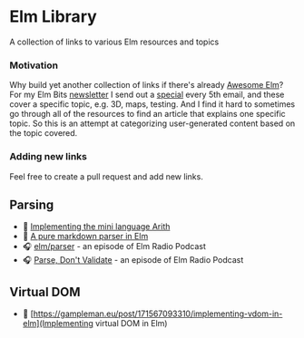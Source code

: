 # Elm Library
A collection of links to various Elm resources and topics

### Motivation

Why build yet another collection of links if there's already [Awesome Elm](https://github.com/sporto/awesome-elm)? For my Elm Bits [newsletter](https://elmbits.com/) I send out a [special](https://elmbits.com/tag/special/) every 5th email, and these cover a specific topic, e.g. 3D, maps, testing. And I find it hard to sometimes go through all of the resources to find an article that explains one specific topic. So this is an attempt at categorizing user-generated content based on the topic covered.

### Adding new links

Feel free to create a pull request and add new links.

## Parsing

- 📖 [Implementing the mini language Arith](https://jxxcarlson.medium.com/implementing-the-mini-language-arith-in-elm-a522f9a7101)
- 📖 [A pure markdown parser in Elm](https://jxxcarlson.medium.com/a-pure-elm-markdown-parser-7b1ac0a19fd9)
- 🎧 [elm/parser](https://elm-radio.com/episode/elm-parser) - an episode of Elm Radio Podcast
- 🎧 [Parse, Don't Validate](https://elm-radio.com/episode/parse-dont-validate) - an episode of Elm Radio Podcast

## Virtual DOM

- 📖 [https://gampleman.eu/post/171567093310/implementing-vdom-in-elm](Implementing virtual DOM in Elm)

